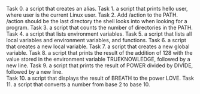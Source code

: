 Task 0. a script that creates an alias.
Task 1. a script that prints hello user, where user is the current Linux user.
Task 2. Add /action to the PATH. /action should be the last directory the shell looks into when looking for a program.
Task 3. a script that counts the number of directories in the PATH.
Task 4. a script that lists environment variables.
Task 5. a script that lists all local variables and environment variables, and functions.
Task 6. a script that creates a new local variable.
Task 7. a script that creates a new global variable.
Task 8. a script that prints the result of the addition of 128 with the value stored in the environment variable TRUEKNOWLEDGE, followed by a new line.
Task 9. a script that prints the result of POWER divided by DIVIDE, followed by a new line.  
Task 10. a script that displays the result of BREATH to the power LOVE.
Task 11. a script that converts a number from base 2 to base 10.
